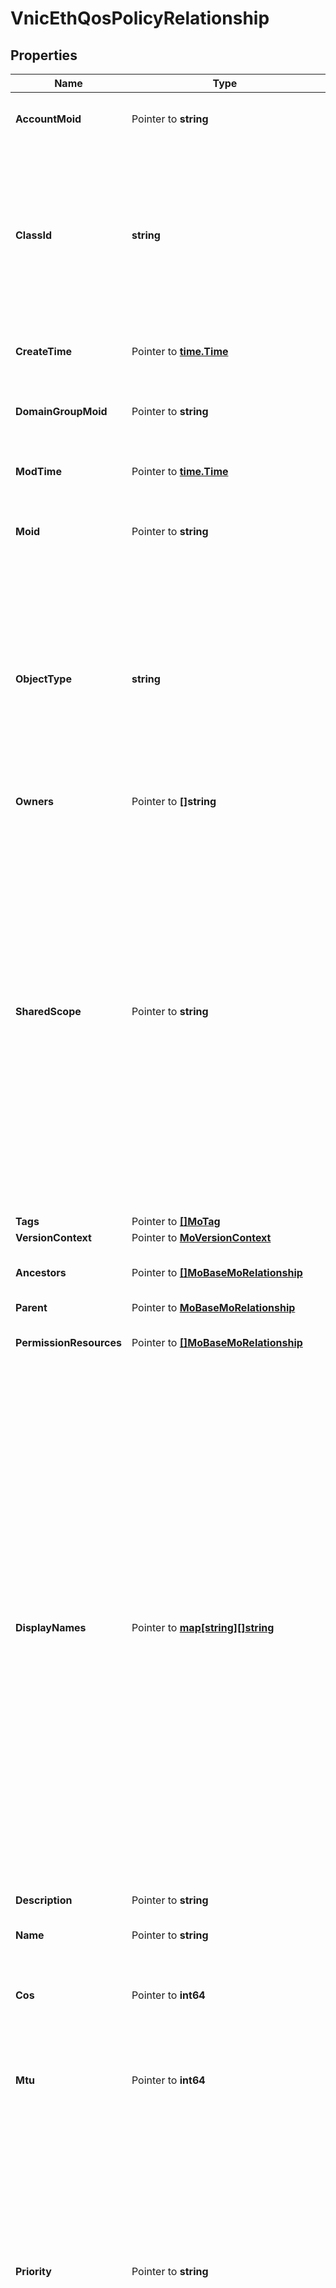 # VnicEthQosPolicyRelationship

## Properties

Name | Type | Description | Notes
------------ | ------------- | ------------- | -------------
**AccountMoid** | Pointer to **string** | The Account ID for this managed object. | [optional] [readonly] 
**ClassId** | **string** | The concrete type of this complex type. Its value must be the same as the &#39;objectType&#39; property. The OpenAPI document references this property as a discriminator value. | [readonly] 
**CreateTime** | Pointer to [**time.Time**](time.Time.md) | The time when this managed object was created. | [optional] [readonly] 
**DomainGroupMoid** | Pointer to **string** | The DomainGroup ID for this managed object. | [optional] [readonly] 
**ModTime** | Pointer to [**time.Time**](time.Time.md) | The time when this managed object was last modified. | [optional] [readonly] 
**Moid** | Pointer to **string** | The unique identifier of this Managed Object instance. | [optional] 
**ObjectType** | **string** | The fully-qualified type of this managed object, i.e. the class name. This property is optional. The ObjectType is implied from the URL path. If specified, the value of objectType must match the class name specified in the URL path. | [readonly] 
**Owners** | Pointer to **[]string** |  | [optional] 
**SharedScope** | Pointer to **string** | Intersight provides pre-built workflows, tasks and policies to end users through global catalogs. Objects that are made available through global catalogs are said to have a &#39;shared&#39; ownership. Shared objects are either made globally available to all end users or restricted to end users based on their license entitlement. Users can use this property to differentiate the scope (global or a specific license tier) to which a shared MO belongs. | [optional] [readonly] 
**Tags** | Pointer to [**[]MoTag**](mo.Tag.md) |  | [optional] 
**VersionContext** | Pointer to [**MoVersionContext**](mo.VersionContext.md) |  | [optional] 
**Ancestors** | Pointer to [**[]MoBaseMoRelationship**](mo.BaseMo.Relationship.md) | An array of relationships to moBaseMo resources. | [optional] [readonly] 
**Parent** | Pointer to [**MoBaseMoRelationship**](mo.BaseMo.Relationship.md) |  | [optional] 
**PermissionResources** | Pointer to [**[]MoBaseMoRelationship**](mo.BaseMo.Relationship.md) | An array of relationships to moBaseMo resources. | [optional] [readonly] 
**DisplayNames** | Pointer to [**map[string][]string**](array.md) | A set of display names for the MO resource. These names are calculated based on other properties of the MO and potentially properties of Ancestor MOs. Displaynames are intended as a way to provide a normalized user appropriate name for an MO, especially for MOs which do not have a &#39;Name&#39; property, which is the case for much of the inventory discovered from managed targets. There are a limited number of keys, currently &#39;short&#39; and &#39;hierarchical&#39;. The value is an array and clients should use the first element of the array. | [optional] [readonly] 
**Description** | Pointer to **string** | Description of the policy. | [optional] 
**Name** | Pointer to **string** | Name of the concrete policy. | [optional] 
**Cos** | Pointer to **int64** | Class of Service to be associated to the traffic on the virtual interface. | [optional] 
**Mtu** | Pointer to **int64** | The Maximum Transmission Unit (MTU) or packet size that the virtual interface accepts. | [optional] 
**Priority** | Pointer to **string** | The priortity matching the System QoS specified in the fabric profile. * &#x60;Best Effort&#x60; - QoS Priority for Best-effort traffic. * &#x60;FC&#x60; - QoS Priority for FC traffic. * &#x60;Platinum&#x60; - QoS Priority for Platinum traffic. * &#x60;Gold&#x60; - QoS Priority for Gold traffic. * &#x60;Silver&#x60; - QoS Priority for Silver traffic. * &#x60;Bronze&#x60; - QoS Priority for Bronze traffic. | [optional] [default to "Best Effort"]
**RateLimit** | Pointer to **int64** | The value in Mbps (0-10G/40G/100G depending on Adapter Model) to use for limiting the data rate on the virtual interface. Setting this to zero will turn rate limiting off. | [optional] 
**TrustHostCos** | Pointer to **bool** | Enables usage of the Class of Service provided by the operating system. | [optional] 
**Organization** | Pointer to [**OrganizationOrganizationRelationship**](organization.Organization.Relationship.md) |  | [optional] 

## Methods

### NewVnicEthQosPolicyRelationship

`func NewVnicEthQosPolicyRelationship(classId string, objectType string, ) *VnicEthQosPolicyRelationship`

NewVnicEthQosPolicyRelationship instantiates a new VnicEthQosPolicyRelationship object
This constructor will assign default values to properties that have it defined,
and makes sure properties required by API are set, but the set of arguments
will change when the set of required properties is changed

### NewVnicEthQosPolicyRelationshipWithDefaults

`func NewVnicEthQosPolicyRelationshipWithDefaults() *VnicEthQosPolicyRelationship`

NewVnicEthQosPolicyRelationshipWithDefaults instantiates a new VnicEthQosPolicyRelationship object
This constructor will only assign default values to properties that have it defined,
but it doesn't guarantee that properties required by API are set

### GetAccountMoid

`func (o *VnicEthQosPolicyRelationship) GetAccountMoid() string`

GetAccountMoid returns the AccountMoid field if non-nil, zero value otherwise.

### GetAccountMoidOk

`func (o *VnicEthQosPolicyRelationship) GetAccountMoidOk() (*string, bool)`

GetAccountMoidOk returns a tuple with the AccountMoid field if it's non-nil, zero value otherwise
and a boolean to check if the value has been set.

### SetAccountMoid

`func (o *VnicEthQosPolicyRelationship) SetAccountMoid(v string)`

SetAccountMoid sets AccountMoid field to given value.

### HasAccountMoid

`func (o *VnicEthQosPolicyRelationship) HasAccountMoid() bool`

HasAccountMoid returns a boolean if a field has been set.

### GetClassId

`func (o *VnicEthQosPolicyRelationship) GetClassId() string`

GetClassId returns the ClassId field if non-nil, zero value otherwise.

### GetClassIdOk

`func (o *VnicEthQosPolicyRelationship) GetClassIdOk() (*string, bool)`

GetClassIdOk returns a tuple with the ClassId field if it's non-nil, zero value otherwise
and a boolean to check if the value has been set.

### SetClassId

`func (o *VnicEthQosPolicyRelationship) SetClassId(v string)`

SetClassId sets ClassId field to given value.


### GetCreateTime

`func (o *VnicEthQosPolicyRelationship) GetCreateTime() time.Time`

GetCreateTime returns the CreateTime field if non-nil, zero value otherwise.

### GetCreateTimeOk

`func (o *VnicEthQosPolicyRelationship) GetCreateTimeOk() (*time.Time, bool)`

GetCreateTimeOk returns a tuple with the CreateTime field if it's non-nil, zero value otherwise
and a boolean to check if the value has been set.

### SetCreateTime

`func (o *VnicEthQosPolicyRelationship) SetCreateTime(v time.Time)`

SetCreateTime sets CreateTime field to given value.

### HasCreateTime

`func (o *VnicEthQosPolicyRelationship) HasCreateTime() bool`

HasCreateTime returns a boolean if a field has been set.

### GetDomainGroupMoid

`func (o *VnicEthQosPolicyRelationship) GetDomainGroupMoid() string`

GetDomainGroupMoid returns the DomainGroupMoid field if non-nil, zero value otherwise.

### GetDomainGroupMoidOk

`func (o *VnicEthQosPolicyRelationship) GetDomainGroupMoidOk() (*string, bool)`

GetDomainGroupMoidOk returns a tuple with the DomainGroupMoid field if it's non-nil, zero value otherwise
and a boolean to check if the value has been set.

### SetDomainGroupMoid

`func (o *VnicEthQosPolicyRelationship) SetDomainGroupMoid(v string)`

SetDomainGroupMoid sets DomainGroupMoid field to given value.

### HasDomainGroupMoid

`func (o *VnicEthQosPolicyRelationship) HasDomainGroupMoid() bool`

HasDomainGroupMoid returns a boolean if a field has been set.

### GetModTime

`func (o *VnicEthQosPolicyRelationship) GetModTime() time.Time`

GetModTime returns the ModTime field if non-nil, zero value otherwise.

### GetModTimeOk

`func (o *VnicEthQosPolicyRelationship) GetModTimeOk() (*time.Time, bool)`

GetModTimeOk returns a tuple with the ModTime field if it's non-nil, zero value otherwise
and a boolean to check if the value has been set.

### SetModTime

`func (o *VnicEthQosPolicyRelationship) SetModTime(v time.Time)`

SetModTime sets ModTime field to given value.

### HasModTime

`func (o *VnicEthQosPolicyRelationship) HasModTime() bool`

HasModTime returns a boolean if a field has been set.

### GetMoid

`func (o *VnicEthQosPolicyRelationship) GetMoid() string`

GetMoid returns the Moid field if non-nil, zero value otherwise.

### GetMoidOk

`func (o *VnicEthQosPolicyRelationship) GetMoidOk() (*string, bool)`

GetMoidOk returns a tuple with the Moid field if it's non-nil, zero value otherwise
and a boolean to check if the value has been set.

### SetMoid

`func (o *VnicEthQosPolicyRelationship) SetMoid(v string)`

SetMoid sets Moid field to given value.

### HasMoid

`func (o *VnicEthQosPolicyRelationship) HasMoid() bool`

HasMoid returns a boolean if a field has been set.

### GetObjectType

`func (o *VnicEthQosPolicyRelationship) GetObjectType() string`

GetObjectType returns the ObjectType field if non-nil, zero value otherwise.

### GetObjectTypeOk

`func (o *VnicEthQosPolicyRelationship) GetObjectTypeOk() (*string, bool)`

GetObjectTypeOk returns a tuple with the ObjectType field if it's non-nil, zero value otherwise
and a boolean to check if the value has been set.

### SetObjectType

`func (o *VnicEthQosPolicyRelationship) SetObjectType(v string)`

SetObjectType sets ObjectType field to given value.


### GetOwners

`func (o *VnicEthQosPolicyRelationship) GetOwners() []string`

GetOwners returns the Owners field if non-nil, zero value otherwise.

### GetOwnersOk

`func (o *VnicEthQosPolicyRelationship) GetOwnersOk() (*[]string, bool)`

GetOwnersOk returns a tuple with the Owners field if it's non-nil, zero value otherwise
and a boolean to check if the value has been set.

### SetOwners

`func (o *VnicEthQosPolicyRelationship) SetOwners(v []string)`

SetOwners sets Owners field to given value.

### HasOwners

`func (o *VnicEthQosPolicyRelationship) HasOwners() bool`

HasOwners returns a boolean if a field has been set.

### GetSharedScope

`func (o *VnicEthQosPolicyRelationship) GetSharedScope() string`

GetSharedScope returns the SharedScope field if non-nil, zero value otherwise.

### GetSharedScopeOk

`func (o *VnicEthQosPolicyRelationship) GetSharedScopeOk() (*string, bool)`

GetSharedScopeOk returns a tuple with the SharedScope field if it's non-nil, zero value otherwise
and a boolean to check if the value has been set.

### SetSharedScope

`func (o *VnicEthQosPolicyRelationship) SetSharedScope(v string)`

SetSharedScope sets SharedScope field to given value.

### HasSharedScope

`func (o *VnicEthQosPolicyRelationship) HasSharedScope() bool`

HasSharedScope returns a boolean if a field has been set.

### GetTags

`func (o *VnicEthQosPolicyRelationship) GetTags() []MoTag`

GetTags returns the Tags field if non-nil, zero value otherwise.

### GetTagsOk

`func (o *VnicEthQosPolicyRelationship) GetTagsOk() (*[]MoTag, bool)`

GetTagsOk returns a tuple with the Tags field if it's non-nil, zero value otherwise
and a boolean to check if the value has been set.

### SetTags

`func (o *VnicEthQosPolicyRelationship) SetTags(v []MoTag)`

SetTags sets Tags field to given value.

### HasTags

`func (o *VnicEthQosPolicyRelationship) HasTags() bool`

HasTags returns a boolean if a field has been set.

### GetVersionContext

`func (o *VnicEthQosPolicyRelationship) GetVersionContext() MoVersionContext`

GetVersionContext returns the VersionContext field if non-nil, zero value otherwise.

### GetVersionContextOk

`func (o *VnicEthQosPolicyRelationship) GetVersionContextOk() (*MoVersionContext, bool)`

GetVersionContextOk returns a tuple with the VersionContext field if it's non-nil, zero value otherwise
and a boolean to check if the value has been set.

### SetVersionContext

`func (o *VnicEthQosPolicyRelationship) SetVersionContext(v MoVersionContext)`

SetVersionContext sets VersionContext field to given value.

### HasVersionContext

`func (o *VnicEthQosPolicyRelationship) HasVersionContext() bool`

HasVersionContext returns a boolean if a field has been set.

### GetAncestors

`func (o *VnicEthQosPolicyRelationship) GetAncestors() []MoBaseMoRelationship`

GetAncestors returns the Ancestors field if non-nil, zero value otherwise.

### GetAncestorsOk

`func (o *VnicEthQosPolicyRelationship) GetAncestorsOk() (*[]MoBaseMoRelationship, bool)`

GetAncestorsOk returns a tuple with the Ancestors field if it's non-nil, zero value otherwise
and a boolean to check if the value has been set.

### SetAncestors

`func (o *VnicEthQosPolicyRelationship) SetAncestors(v []MoBaseMoRelationship)`

SetAncestors sets Ancestors field to given value.

### HasAncestors

`func (o *VnicEthQosPolicyRelationship) HasAncestors() bool`

HasAncestors returns a boolean if a field has been set.

### SetAncestorsNil

`func (o *VnicEthQosPolicyRelationship) SetAncestorsNil(b bool)`

 SetAncestorsNil sets the value for Ancestors to be an explicit nil

### UnsetAncestors
`func (o *VnicEthQosPolicyRelationship) UnsetAncestors()`

UnsetAncestors ensures that no value is present for Ancestors, not even an explicit nil
### GetParent

`func (o *VnicEthQosPolicyRelationship) GetParent() MoBaseMoRelationship`

GetParent returns the Parent field if non-nil, zero value otherwise.

### GetParentOk

`func (o *VnicEthQosPolicyRelationship) GetParentOk() (*MoBaseMoRelationship, bool)`

GetParentOk returns a tuple with the Parent field if it's non-nil, zero value otherwise
and a boolean to check if the value has been set.

### SetParent

`func (o *VnicEthQosPolicyRelationship) SetParent(v MoBaseMoRelationship)`

SetParent sets Parent field to given value.

### HasParent

`func (o *VnicEthQosPolicyRelationship) HasParent() bool`

HasParent returns a boolean if a field has been set.

### GetPermissionResources

`func (o *VnicEthQosPolicyRelationship) GetPermissionResources() []MoBaseMoRelationship`

GetPermissionResources returns the PermissionResources field if non-nil, zero value otherwise.

### GetPermissionResourcesOk

`func (o *VnicEthQosPolicyRelationship) GetPermissionResourcesOk() (*[]MoBaseMoRelationship, bool)`

GetPermissionResourcesOk returns a tuple with the PermissionResources field if it's non-nil, zero value otherwise
and a boolean to check if the value has been set.

### SetPermissionResources

`func (o *VnicEthQosPolicyRelationship) SetPermissionResources(v []MoBaseMoRelationship)`

SetPermissionResources sets PermissionResources field to given value.

### HasPermissionResources

`func (o *VnicEthQosPolicyRelationship) HasPermissionResources() bool`

HasPermissionResources returns a boolean if a field has been set.

### SetPermissionResourcesNil

`func (o *VnicEthQosPolicyRelationship) SetPermissionResourcesNil(b bool)`

 SetPermissionResourcesNil sets the value for PermissionResources to be an explicit nil

### UnsetPermissionResources
`func (o *VnicEthQosPolicyRelationship) UnsetPermissionResources()`

UnsetPermissionResources ensures that no value is present for PermissionResources, not even an explicit nil
### GetDisplayNames

`func (o *VnicEthQosPolicyRelationship) GetDisplayNames() map[string][]string`

GetDisplayNames returns the DisplayNames field if non-nil, zero value otherwise.

### GetDisplayNamesOk

`func (o *VnicEthQosPolicyRelationship) GetDisplayNamesOk() (*map[string][]string, bool)`

GetDisplayNamesOk returns a tuple with the DisplayNames field if it's non-nil, zero value otherwise
and a boolean to check if the value has been set.

### SetDisplayNames

`func (o *VnicEthQosPolicyRelationship) SetDisplayNames(v map[string][]string)`

SetDisplayNames sets DisplayNames field to given value.

### HasDisplayNames

`func (o *VnicEthQosPolicyRelationship) HasDisplayNames() bool`

HasDisplayNames returns a boolean if a field has been set.

### SetDisplayNamesNil

`func (o *VnicEthQosPolicyRelationship) SetDisplayNamesNil(b bool)`

 SetDisplayNamesNil sets the value for DisplayNames to be an explicit nil

### UnsetDisplayNames
`func (o *VnicEthQosPolicyRelationship) UnsetDisplayNames()`

UnsetDisplayNames ensures that no value is present for DisplayNames, not even an explicit nil
### GetDescription

`func (o *VnicEthQosPolicyRelationship) GetDescription() string`

GetDescription returns the Description field if non-nil, zero value otherwise.

### GetDescriptionOk

`func (o *VnicEthQosPolicyRelationship) GetDescriptionOk() (*string, bool)`

GetDescriptionOk returns a tuple with the Description field if it's non-nil, zero value otherwise
and a boolean to check if the value has been set.

### SetDescription

`func (o *VnicEthQosPolicyRelationship) SetDescription(v string)`

SetDescription sets Description field to given value.

### HasDescription

`func (o *VnicEthQosPolicyRelationship) HasDescription() bool`

HasDescription returns a boolean if a field has been set.

### GetName

`func (o *VnicEthQosPolicyRelationship) GetName() string`

GetName returns the Name field if non-nil, zero value otherwise.

### GetNameOk

`func (o *VnicEthQosPolicyRelationship) GetNameOk() (*string, bool)`

GetNameOk returns a tuple with the Name field if it's non-nil, zero value otherwise
and a boolean to check if the value has been set.

### SetName

`func (o *VnicEthQosPolicyRelationship) SetName(v string)`

SetName sets Name field to given value.

### HasName

`func (o *VnicEthQosPolicyRelationship) HasName() bool`

HasName returns a boolean if a field has been set.

### GetCos

`func (o *VnicEthQosPolicyRelationship) GetCos() int64`

GetCos returns the Cos field if non-nil, zero value otherwise.

### GetCosOk

`func (o *VnicEthQosPolicyRelationship) GetCosOk() (*int64, bool)`

GetCosOk returns a tuple with the Cos field if it's non-nil, zero value otherwise
and a boolean to check if the value has been set.

### SetCos

`func (o *VnicEthQosPolicyRelationship) SetCos(v int64)`

SetCos sets Cos field to given value.

### HasCos

`func (o *VnicEthQosPolicyRelationship) HasCos() bool`

HasCos returns a boolean if a field has been set.

### GetMtu

`func (o *VnicEthQosPolicyRelationship) GetMtu() int64`

GetMtu returns the Mtu field if non-nil, zero value otherwise.

### GetMtuOk

`func (o *VnicEthQosPolicyRelationship) GetMtuOk() (*int64, bool)`

GetMtuOk returns a tuple with the Mtu field if it's non-nil, zero value otherwise
and a boolean to check if the value has been set.

### SetMtu

`func (o *VnicEthQosPolicyRelationship) SetMtu(v int64)`

SetMtu sets Mtu field to given value.

### HasMtu

`func (o *VnicEthQosPolicyRelationship) HasMtu() bool`

HasMtu returns a boolean if a field has been set.

### GetPriority

`func (o *VnicEthQosPolicyRelationship) GetPriority() string`

GetPriority returns the Priority field if non-nil, zero value otherwise.

### GetPriorityOk

`func (o *VnicEthQosPolicyRelationship) GetPriorityOk() (*string, bool)`

GetPriorityOk returns a tuple with the Priority field if it's non-nil, zero value otherwise
and a boolean to check if the value has been set.

### SetPriority

`func (o *VnicEthQosPolicyRelationship) SetPriority(v string)`

SetPriority sets Priority field to given value.

### HasPriority

`func (o *VnicEthQosPolicyRelationship) HasPriority() bool`

HasPriority returns a boolean if a field has been set.

### GetRateLimit

`func (o *VnicEthQosPolicyRelationship) GetRateLimit() int64`

GetRateLimit returns the RateLimit field if non-nil, zero value otherwise.

### GetRateLimitOk

`func (o *VnicEthQosPolicyRelationship) GetRateLimitOk() (*int64, bool)`

GetRateLimitOk returns a tuple with the RateLimit field if it's non-nil, zero value otherwise
and a boolean to check if the value has been set.

### SetRateLimit

`func (o *VnicEthQosPolicyRelationship) SetRateLimit(v int64)`

SetRateLimit sets RateLimit field to given value.

### HasRateLimit

`func (o *VnicEthQosPolicyRelationship) HasRateLimit() bool`

HasRateLimit returns a boolean if a field has been set.

### GetTrustHostCos

`func (o *VnicEthQosPolicyRelationship) GetTrustHostCos() bool`

GetTrustHostCos returns the TrustHostCos field if non-nil, zero value otherwise.

### GetTrustHostCosOk

`func (o *VnicEthQosPolicyRelationship) GetTrustHostCosOk() (*bool, bool)`

GetTrustHostCosOk returns a tuple with the TrustHostCos field if it's non-nil, zero value otherwise
and a boolean to check if the value has been set.

### SetTrustHostCos

`func (o *VnicEthQosPolicyRelationship) SetTrustHostCos(v bool)`

SetTrustHostCos sets TrustHostCos field to given value.

### HasTrustHostCos

`func (o *VnicEthQosPolicyRelationship) HasTrustHostCos() bool`

HasTrustHostCos returns a boolean if a field has been set.

### GetOrganization

`func (o *VnicEthQosPolicyRelationship) GetOrganization() OrganizationOrganizationRelationship`

GetOrganization returns the Organization field if non-nil, zero value otherwise.

### GetOrganizationOk

`func (o *VnicEthQosPolicyRelationship) GetOrganizationOk() (*OrganizationOrganizationRelationship, bool)`

GetOrganizationOk returns a tuple with the Organization field if it's non-nil, zero value otherwise
and a boolean to check if the value has been set.

### SetOrganization

`func (o *VnicEthQosPolicyRelationship) SetOrganization(v OrganizationOrganizationRelationship)`

SetOrganization sets Organization field to given value.

### HasOrganization

`func (o *VnicEthQosPolicyRelationship) HasOrganization() bool`

HasOrganization returns a boolean if a field has been set.


[[Back to Model list]](../README.md#documentation-for-models) [[Back to API list]](../README.md#documentation-for-api-endpoints) [[Back to README]](../README.md)


